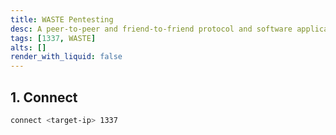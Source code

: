 ```yaml
---
title: WASTE Pentesting
desc: A peer-to-peer and friend-to-friend protocol and software application. Default port is 1337.
tags: [1337, WASTE]
alts: []
render_with_liquid: false
---
```


## 1. Connect

```sh
connect <target-ip> 1337
```